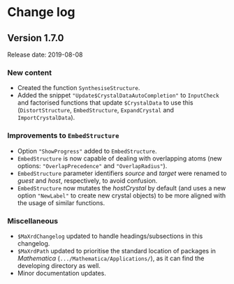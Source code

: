 # Change log

## Version 1.7.0

Release date: 2019-08-08

### New content

- Created the function `SynthesiseStructure`.
- Added the snippet `"Update$CrystalDataAutoCompletion"` to `InputCheck` and factorised functions that update `$CrystalData` to use this (`DistortStructure`, `EmbedStructure`, `ExpandCrystal` and `ImportCrystalData`).

### Improvements to `EmbedStructure`

- Option `"ShowProgress"` added to `EmbedStructure`.
- `EmbedStructure` is now capable of dealing with overlapping atoms (new options: `"OverlapPrecedence"` and `"OverlapRadius"`).
- `EmbedStructure` parameter identifiers *source* and *target* were renamed to *guest* and *host*, respectively, to avoid confusion.
- `EmbedStructure` now mutates the *hostCrystal* by default (and uses a new option `"NewLabel"` to create new crystal objects) to be more aligned with the usage of similar functions.

### Miscellaneous

- `$MaXrdChangelog` updated to handle headings/subsections in this changelog.
- `$MaXrdPath` updated to prioritise the standard location of packages in *Mathematica* (`.../Mathematica/Applications/`), as it can find the developing directory as well.
- Minor documentation updates.
